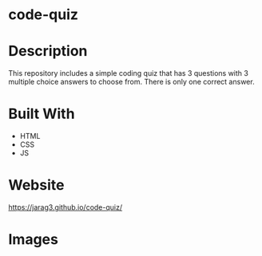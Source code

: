# code-quiz
# Description
This repository includes a simple coding quiz that has 3 questions with 3 multiple choice answers to choose from. There is only one correct answer.   
# Built With
* HTML
* CSS
* JS
# Website
https://jarag3.github.io/code-quiz/
# Images